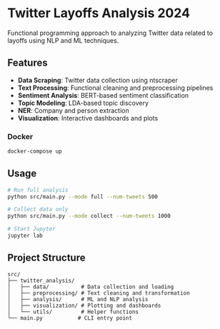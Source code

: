 # Twitter Layoffs Analysis 2024

Functional programming approach to analyzing Twitter data related to layoffs using NLP and ML techniques.

## Features

- **Data Scraping**: Twitter data collection using ntscraper
- **Text Processing**: Functional cleaning and preprocessing pipelines  
- **Sentiment Analysis**: BERT-based sentiment classification
- **Topic Modeling**: LDA-based topic discovery
- **NER**: Company and person extraction
- **Visualization**: Interactive dashboards and plots

### Docker
```bash
docker-compose up
```

## Usage

```bash
# Run full analysis
python src/main.py --mode full --num-tweets 500

# Collect data only
python src/main.py --mode collect --num-tweets 1000

# Start Jupyter
jupyter lab
```

## Project Structure

```
src/
├── twitter_analysis/
│   ├── data/          # Data collection and loading
│   ├── preprocessing/ # Text cleaning and transformation  
│   ├── analysis/      # ML and NLP analysis
│   ├── visualization/ # Plotting and dashboards
│   └── utils/         # Helper functions
└── main.py           # CLI entry point
```